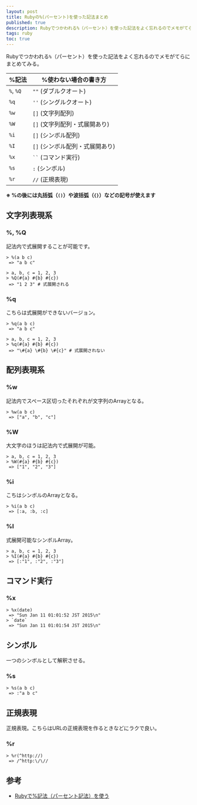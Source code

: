```yaml
---
layout: post
title: Rubyの%(パーセント)を使った記法まとめ
published: true
description: Rubyでつかわれる%（パーセント）を使った記法をよく忘れるのでメモがてらにまとめてみる。
tags: ruby
toc: true
---
```


Rubyでつかわれる`%`（パーセント）を使った記法をよく忘れるのでメモがてらにまとめてみる。

| %記法 | %使わない場合の書き方 |
| ---- | ---------- |
| `%`, `%Q` | `""` (ダブルクオート) |
| `%q`      | `''` (シングルクオート) |
| `%w`      | `[]` (文字列配列)|
| `%W`      | `[]` (文字列配列・式展開あり) |
| `%i`      | `[]` (シンボル配列) |
| `%I`      | `[]` (シンボル配列・式展開あり) |
| `%x`      | <code>``</code> (コマンド実行) |
| `%s`      | `:` (シンボル) |
| `%r`      | `//` (正規表現) |

**※ %の後には丸括弧（`()`）や波括弧（`{}`）などの記号が使えます**

文字列表現系
---

### %, %Q

記法内で式展開することが可能です。

    > %(a b c)
     => "a b c"

    > a, b, c = 1, 2, 3
    > %Q(#{a} #{b} #{c})
     => "1 2 3" # 式展開される

### %q

こちらは式展開ができないバージョン。

    > %q(a b c)
     => "a b c"

    > a, b, c = 1, 2, 3
    > %q(#{a} #{b} #{c})
     => "\#{a} \#{b} \#{c}" # 式展開されない

配列表現系
---

### %w

記法内でスペース区切ったそれぞれが文字列のArrayとなる。

    > %w(a b c)
     => ["a", "b", "c"]

### %W

大文字のほうは記法内で式展開が可能。

    > a, b, c = 1, 2, 3
    > %W(#{a} #{b} #{c})
     => ["1", "2", "3"]

### %i

こちはシンボルのArrayとなる。

    > %i(a b c)
     => [:a, :b, :c]

### %I

式展開可能なシンボルArray。

    > a, b, c = 1, 2, 3
    > %I(#{a} #{b} #{c})
     => [:"1", :"2", :"3"]

コマンド実行
---

### %x

    > %x(date)
     => "Sun Jan 11 01:01:52 JST 2015\n"
    > `date`
     => "Sun Jan 11 01:01:54 JST 2015\n"

シンボル
----

一つのシンボルとして解釈させる。

### %s

    > %s(a b c)
     => :"a b c"

正規表現
----

正規表現。こちらはURLの正規表現を作るときなどにラクで良い。

### %r

    > %r(^http://)
     => /^http:\/\//

## 参考

* [Rubyで%記法（パーセント記法）を使う](http://qiita.com/mogulla3/items/46bb876391be07921743)
